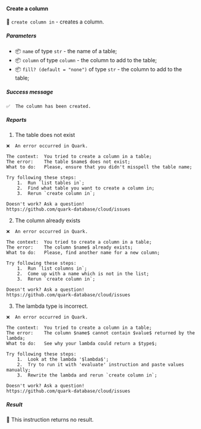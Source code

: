 #### Create a column

🔧 `create column in` - creates a column.

##### Parameters

* 📦 `name` of type `str` - the name of a table;
* 📦 `column` of type `column` - the column to add to the table;
* 📦 `fill? (default = "none")` of type `str` - the column to add to the table;

<!-- or...
🚫 This instruction takes no parameters.
-->

##### Success message

```
✅  The column has been created.
```

##### Reports

1. The table does not exist
```
❌  An error occurred in Quark.

The context:  You tried to create a column in a table;
The error:    The table $name$ does not exist;
What to do:   Please, ensure that you didn't misspell the table name;

Try following these steps:
    1.  Run `list tables in`;
    2.  Find what table you want to create a column in;
    3.  Rerun `create column in`;

Doesn't work? Ask a question!
https://github.com/quark-database/cloud/issues
```

2. The column already exists
```
❌  An error occurred in Quark.

The context:  You tried to create a column in a table;
The error:    The column $name$ already exists;
What to do:   Please, find another name for a new column;

Try following these steps:
    1.  Run `list columns in`;
    2.  Come up with a name which is not in the list;
    3.  Rerun `create column in`;

Doesn't work? Ask a question!
https://github.com/quark-database/cloud/issues
```

3. The lambda type is incorrect.
```
❌  An error occurred in Quark.

The context:  You tried to create a column in a table;
The error:    The column $name$ cannot contain $value$ returned by the lambda;
What to do:   See why your lambda could return a $type$;

Try following these steps:
    1.  Look at the lambda '$lambda$';
    2.  Try to run it with 'evaluate' instruction and paste values manually;
    3.  Rewrite the lambda and rerun `create column in`;

Doesn't work? Ask a question!
https://github.com/quark-database/cloud/issues
```

##### Result

🚫 This instruction returns no result.
